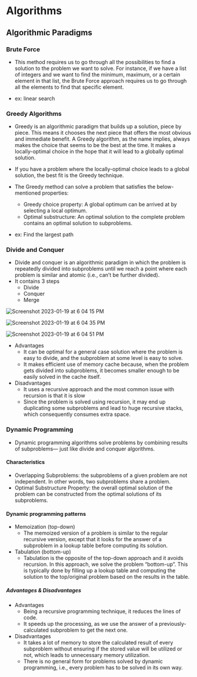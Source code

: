 # Algorithms


## Algorithmic Paradigms

### Brute Force
- This method requires us to go through all the possibilities to find a solution to the problem we want to solve. For instance, if we have a list of integers and we want to find the minimum, maximum, or a certain element in that list, the Brute Force approach requires us to go through all the elements to find that specific element.

- ex: linear search

### Greedy Algorithms
- Greedy is an algorithmic paradigm that builds up a solution, piece by piece. This means it chooses the next piece that offers the most obvious and immediate benefit. A Greedy algorithm, as the name implies, always makes the choice that seems to be the best at the time. It makes a locally-optimal choice in the hope that it will lead to a globally optimal solution.
- If you have a problem where the locally-optimal choice leads to a global solution, the best fit is the Greedy technique.

- The Greedy method can solve a problem that satisfies the below-mentioned properties:
  - Greedy choice property: A global optimum can be arrived at by selecting a local optimum.
  - Optimal substructure: An optimal solution to the complete problem contains an optimal solution to subproblems.
- ex: Find the largest path

### Divide and Conquer
- Divide and conquer is an algorithmic paradigm in which the problem is repeatedly divided into subproblems until we reach a point where each problem is similar and atomic (i.e., can’t be further divided).
- It contains 3 steps
  - Divide
  - Conquer
  - Merge

![Screenshot 2023-01-19 at 6 04 15 PM](https://user-images.githubusercontent.com/22169012/213444115-43b95442-86b7-448c-ad8c-66ec1e2cbc34.png)

![Screenshot 2023-01-19 at 6 04 35 PM](https://user-images.githubusercontent.com/22169012/213444194-c460edcd-878b-476e-8e9e-9d36ae278365.png)

![Screenshot 2023-01-19 at 6 04 51 PM](https://user-images.githubusercontent.com/22169012/213444233-944686a5-44d1-4d94-93f2-c35b07599983.png)

- Advantages
  - It can be optimal for a general case solution where the problem is easy to divide, and the subproblem at some level is easy to solve.
  - It makes efficient use of memory cache because, when the problem gets divided into subproblems, it becomes smaller enough to be easily solved in the cache itself.
- Disadvantages
  - It uses a recursive approach and the most common issue with recursion is that it is slow
  - Since the problem is solved using recursion, it may end up duplicating some subproblems and lead to huge recursive stacks, which consequently consumes extra space. 


### Dynamic Programming

- Dynamic programming algorithms solve problems by combining results of subproblems— just like divide and conquer algorithms.

#### Characteristics
  - Overlapping Subproblems: the subproblems of a given problem are not independent. In other words, two subproblems share a problem.
  - Optimal Substructure Property: the overall optimal solution of the problem can be constructed from the optimal solutions of its subproblems.

#### Dynamic programming patterns
- Memoization (top-down)
  - The memoized version of a problem is similar to the regular recursive version, except that it looks for the answer of a subproblem in a lookup table before computing its solution.
- Tabulation (bottom-up)
  - Tabulation is the opposite of the top-down approach and it avoids recursion. In this approach, we solve the problem “bottom-up”. This is typically done by filling up a lookup table and computing the solution to the top/original problem based on the results in the table.

##### Advantages & Disadvantages
- Advantages
  - Being a recursive programming technique, it reduces the lines of code.
  - It speeds up the processing, as we use the answer of a previously-calculated subproblem to get the next one.
- Disadvantages
  - It takes a lot of memory to store the calculated result of every subproblem without ensuring if the stored value will be utilized or not, which leads to unnecessary memory utilization.
  - There is no general form for problems solved by dynamic programming, i.e., every problem has to be solved in its own way.
